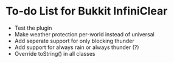 # To-do List for Bukkit InfiniClear

* Test the plugin
* Make weather protection per-world instead of universal
* Add seperate support for only blocking thunder
* Add support for always rain or always thunder (?)
* Override toString() in all classes